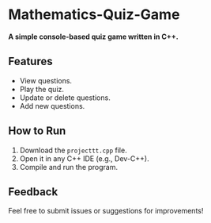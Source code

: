 # Mathematics-Quiz-Game

**A simple console-based quiz game written in C++.**

## Features
- View questions.
- Play the quiz.
- Update or delete questions.
- Add new questions.

## How to Run
1. Download the `projecttt.cpp` file.
2. Open it in any C++ IDE (e.g., Dev-C++).
3. Compile and run the program.

## Feedback
Feel free to submit issues or suggestions for improvements!
